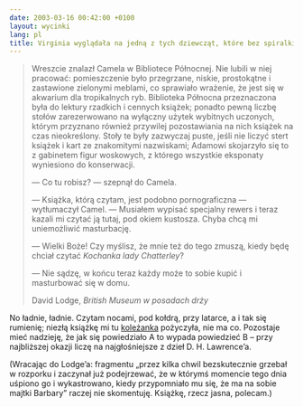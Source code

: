 ```yaml
---
date: 2003-03-16 00:42:00 +0100
layout: wycinki
lang: pl
title: Virginia wyglądała na jedną z tych dziewcząt, które bez spiralki antykoncepcyjnej czują się jak bez pantofli
---
```


> Wreszcie znalazł Camela w Bibliotece Północnej. Nie lubili w niej pracować: pomieszczenie było przegrzane, niskie, prostokątne i zastawione zielonymi meblami, co sprawiało wrażenie, że jest się w akwarium dla tropikalnych ryb. Biblioteka Północna przeznaczona była do lektury rzadkich i cennych książek; ponadto pewną liczbę stołów zarezerwowano na wyłączny użytek wybitnych uczonych, którym przyznano również przywilej pozostawiania na nich książek na czas nieokreślony. Stoły te były zazwyczaj puste, jeśli nie liczyć stert książek i kart ze znakomitymi nazwiskami; Adamowi skojarzyło się to z gabinetem figur woskowych, z którego wszystkie eksponaty wyniesiono do konserwacji.
>
> — Co tu robisz? — szepnął do Camela.
>
> — Książka, którą czytam, jest podobno pornograficzna — wytłumaczył Camel. — Musiałem wypisać specjalny rewers i teraz kazali mi czytać ją tutaj, pod okiem kustosza. Chyba chcą mi uniemożliwić masturbację.
>
> — Wielki Boże! Czy myślisz, że mnie też do tego zmuszą, kiedy będę chciał czytać <cite>Kochanka lady Chatterley</cite>?
>
> — Nie sądzę, w końcu teraz każdy może to sobie kupić i masturbować się w domu.
>
> David Lodge, <cite>British Museum w posadach drży</cite>

No ładnie, ładnie. Czytam nocami, pod kołdrą, przy latarce, a i tak się rumienię; niezłą książkę mi tu [koleżanka](http://thoughtscriber.net/ 'Thoughtscriber') pożyczyła, nie ma co. Pozostaje mieć nadzieję, że jak się powiedziało A to wypada powiedzieć B – przy najbliższej okazji liczę na najgłośniejsze z dzieł D. H. Lawrence’a.

(Wracając do Lodge’a: fragmentu „przez kilka chwil bezskutecznie grzebał w rozporku i zaczynał już podejrzewać, że w którymś momencie tego dnia uśpiono go i wykastrowano, kiedy przypomniało mu się, że ma na sobie majtki Barbary” raczej nie skomentuję. Książkę, rzecz jasna, polecam.)
